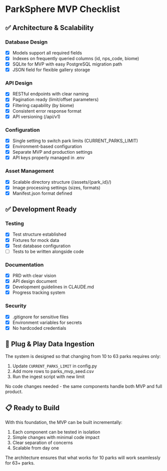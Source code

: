 # ParkSphere MVP Checklist

## ✅ Architecture & Scalability

### Database Design
- [x] Models support all required fields
- [x] Indexes on frequently queried columns (id, nps_code, biome)
- [x] SQLite for MVP with easy PostgreSQL migration path
- [x] JSON field for flexible gallery storage

### API Design
- [x] RESTful endpoints with clear naming
- [x] Pagination ready (limit/offset parameters)
- [x] Filtering capability (by biome)
- [x] Consistent error response format
- [x] API versioning (/api/v1)

### Configuration
- [x] Single setting to switch park limits (CURRENT_PARKS_LIMIT)
- [x] Environment-based configuration
- [x] Separate MVP and production settings
- [x] API keys properly managed in .env

### Asset Management
- [x] Scalable directory structure (/assets/{park_id}/)
- [x] Image processing settings (sizes, formats)
- [x] Manifest.json format defined

## ✅ Development Ready

### Testing
- [x] Test structure established
- [x] Fixtures for mock data
- [x] Test database configuration
- [ ] Tests to be written alongside code

### Documentation
- [x] PRD with clear vision
- [x] API design document
- [x] Development guidelines in CLAUDE.md
- [x] Progress tracking system

### Security
- [x] .gitignore for sensitive files
- [x] Environment variables for secrets
- [x] No hardcoded credentials

## 🔄 Plug & Play Data Ingestion

The system is designed so that changing from 10 to 63 parks requires only:

1. Update `CURRENT_PARKS_LIMIT` in config.py
2. Add more rows to parks_mvp_seed.csv
3. Run the ingest script with new limit

No code changes needed - the same components handle both MVP and full product.

## 📋 Ready to Build

With this foundation, the MVP can be built incrementally:
1. Each component can be tested in isolation
2. Simple changes with minimal code impact
3. Clear separation of concerns
4. Scalable from day one

The architecture ensures that what works for 10 parks will work seamlessly for 63+ parks.